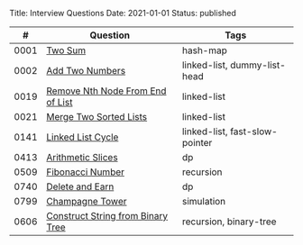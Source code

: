 Title: Interview Questions 
Date: 2021-01-01
Status: published


| # | Question | Tags |
|----|----|----|
| 0001 | [Two Sum](https://tofucode.com/posts/leetcode_0001_two-sum.html) | hash-map |
| 0002 | [Add Two Numbers](https://tofucode.com/posts/leetcode_0002_add-two-numbers.html) | linked-list, dummy-list-head |
| 0019 | [Remove Nth Node From End of List](https://tofucode.com/posts/leetcode_0019_remove-nth-node-from-end-of-list.html) | linked-list |
| 0021 | [Merge Two Sorted Lists](https://tofucode.com/posts/leetcode_0021_merge-two-sorted-lists.html) | linked-list |
| 0141 | [Linked List Cycle](https://tofucode.com/posts/leetcode_0141_linked-list-cycle.html) | linked-list, fast-slow-pointer |
| 0413 | [Arithmetic Slices](https://tofucode.com/posts/leetcode_0413_arithmetic-slices.html) | dp |
| 0509 | [Fibonacci Number](https://tofucode.com/posts/leetcode_0509_fibonacci-number.html) | recursion |
| 0740 | [Delete and Earn](https://tofucode.com/posts/leetcode_0740_delete-and-earn.html) | dp |
| 0799 | [Champagne Tower](https://tofucode.com/posts/leetcode_0799_champagne-tower.html) | simulation |
| 0606 | [Construct String from Binary Tree](https://tofucode.com/posts/leetcode_0606_construct-string-from-binary-tree.html) | recursion, binary-tree |
